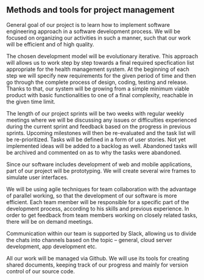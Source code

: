 ## Methods and tools for project management

General goal of our project is to learn how to implement software engineering approach in a software development process. We will be focused on organizing our activities in such a manner, such that our work will be efficient and of high quality. 

The chosen development model will be evolutionary iterative. This approach will allows us to work step by step towards a final required specfication list appropriate for the health management system. At the beginning of each step we will specify new requirements for the given period of time and then go through the complete process of design, coding, testing and release. Thanks to that, our system will be growing from a simple minimum viable product with basic functionalities to one of a final complexity, reachable in the given time limit.

The length of our project sprints will be two weeks with regular weekly meetings where we will be discussing any issues or difficulties experienced during the current sprint and feedback based on the progress in previous sprints. Upcoming milestones will then be re-evaluated and the task list will be re-prioritized. Tasks will be defined in a form of user stories. Not yet implemented ideas will be added to a backlog as well. Abandoned tasks will be archived and commented on as to why the tasks were abandoned.

Since our software includes development of web and mobile applications, part of our project will be prototyping. We will create several wire frames to simulate user interfaces.

We will be using agile techniques for team collaboration with the advantage of parallel working, so that the development of our software is more efficient. Each team member will be responsible for a specific part of the development process, according to his skills and previous experience. In order to get feedback from team members working on closely related tasks, there will be on demand meetings.

Communication within our team is supported by Slack, allowing us to divide the chats into channels based on the topic – general, cloud server development, app development etc.

All our work will be managed via Github. We will use its tools for creating shared documents, keeping track of our progress and mainly for version control of our source code.
